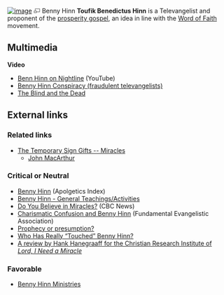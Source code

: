 [![image](images/thumb/c/c0/Benny_Hinn1.jpg/180px-Benny_Hinn1.jpg)](http://www.theopedia.com/File:Benny_Hinn1.jpg)
[![image](data:image/png;base64,iVBORw0KGgoAAAANSUhEUgAAAA8AAAALCAAAAACFLIiAAAAAAnRSTlMA/1uRIrUAAABPSURBVAjXY/j///+5vXDwjAHIr26ZAgXZe8H8a/+hoIcw/9nevdVL9+79DuPvzQYZFPUezu8BMZLXgkExnD8HAu6hqv//n+HZVjD4DuUDAKlChD3fj6aPAAAAAElFTkSuQmCC)](http://www.theopedia.com/File:Benny_Hinn1.jpg "Enlarge")
Benny Hinn
**Toufik Benedictus Hinn** is a Televangelist and proponent of the
[prosperity gospel](Prosperity_gospel "Prosperity gospel"), an idea
in line with the [Word of Faith](Word_of_Faith "Word of Faith")
movement.

## Multimedia

**Video**

-   [Benn Hinn on Nightline](http://www.youtube.com/watch?v=V8B4NwI07pI&feature=player_embedded)
    (YouTube)
-   [Benny Hinn Conspiracy (fraudulent televangelists)](http://video.google.com/videoplay?docid=-7807584680006648742)
-   [The Blind and the Dead](http://video.google.com/videoplay?docid=-292748952186052796)

## External links

### Related links

-   [The Temporary Sign Gifts -- Miracles](http://www.biblebb.com/files/MAC/sg1856.htm)
    - [John MacArthur](John_MacArthur "John MacArthur")

### Critical or Neutral

-   [Benny Hinn](http://www.apologeticsindex.org/h01.html)
    (Apolgetics Index)
-   [Benny Hinn - General Teachings/Activities](http://www.rapidnet.com/~jbeard/bdm/exposes/hinn/general.htm)
-   [Do You Believe in Miracles?](http://www.cbc.ca/fifth/main_miracles.html)
    (CBC News)
-   [Charismatic Confusion and Benny Hinn](http://www.fundamentalbiblechurch.org/Foundation/fbcCharismaticConfusion.htm)
    (Fundamental Evangelistic Association)
-   [Prophecy or presumption?](http://www.pfo.org/prophecy.htm)
-   [Who Has Really “Touched” Benny Hinn?](http://www.pfo.org/oldhouse.htm)
-   [A review by Hank Hanegraaff for the Christian Research Institute of *Lord, I Need a Miracle*](http://www.equip.org/free/DP082.htm)

### Favorable

-   [Benny Hinn Ministries](http://bennyhinn.com)



